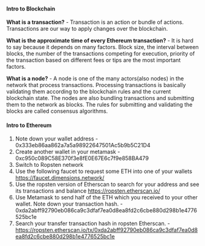 #### Intro to Blockchain
**What is a transaction?** - Transaction is an action or bundle of actions. Transactions are our way to apply
changes over the blockchain.

**What is the approximate time of every Ethereum transaction?** - It is hard to say because it depends on many factors. Block size, the interval
between blocks, the number of the transactions competing for execution, priority of the transaction based on different fees or tips are
the most important factors.

**What is a node?** - A node is one of the many actors(also nodes) in the network that process transactions.
Processing transactions is basically validating them according to the blockchain rules and the current blockchain state.
The nodes are also bundling transactions and submitting them to the network as blocks. The rules for submitting and validating the
blocks are called consensus algorithms.

#### Intro to Ethereum
1. Note down your wallet address - 0x333eb86aa862a7a5a98922647501Ac5b9b5C21D4
2. Create another wallet in your metamask - 0xc950c089C58E370f3e8fE0E67E6c7f9e858BA479
3. Switch to Ropsten network
4. Use the following faucet to request some ETH into one of your wallets https://faucet.dimensions.network/
5. Use the ropsten version of Etherscan to search for your address and see its transactions and balance https://ropsten.etherscan.io/
6. Use Metamask to send half of the ETH which you received to your other wallet. Note down your transaction hash. - 0xda2abff92790eb086ca9c3dfaf7ea0d8ea8fd2c6cbe880d298b1e4776525bc1e
7. Search your transfer transaction hash in ropsten Etherscan. - https://ropsten.etherscan.io/tx/0xda2abff92790eb086ca9c3dfaf7ea0d8ea8fd2c6cbe880d298b1e4776525bc1e